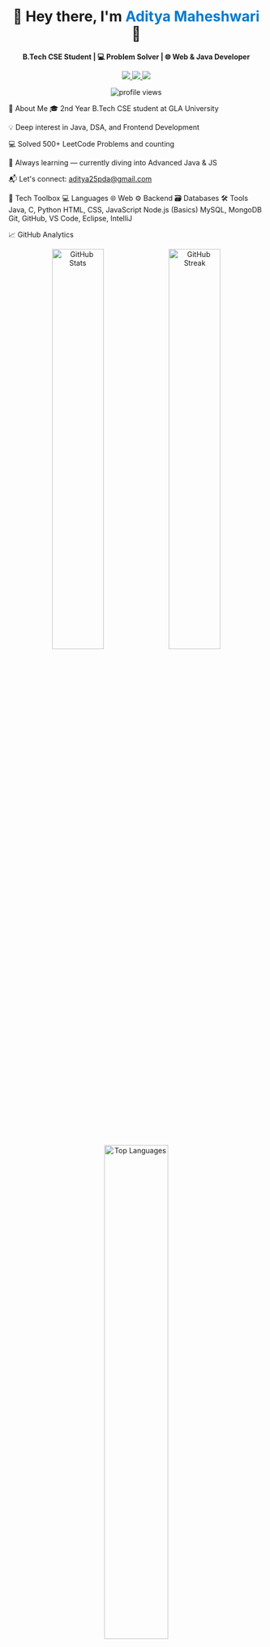 <h1 align="center">🚀 Hey there, I'm <span style="color:#007acc;">Aditya Maheshwari</span> 👋</h1> <p align="center"><strong>B.Tech CSE Student | 💻 Problem Solver | 🌐 Web & Java Developer</strong></p> <p align="center"> <a href="https://linkedin.com/in/aditya-maheshwari-52a150267"> <img src="https://img.shields.io/badge/LinkedIn-Connect-blueviolet?style=for-the-badge&logo=linkedin" /> </a> <a href="https://codeforces.com/profile/Aditya_Maheshwari"> <img src="https://img.shields.io/badge/Codeforces-Aditya_Maheshwari-orange?style=for-the-badge&logo=codeforces" /> </a> <a href="https://leetcode.com/Aditya_Mah2005/"> <img src="https://img.shields.io/badge/LeetCode-500%2B%20Solved-yellow?style=for-the-badge&logo=leetcode" /> </a> </p> <p align="center"> <img src="https://komarev.com/ghpvc/?username=aditya25122005&label=Profile%20Views&color=brightgreen&style=flat-square" alt="profile views" /> </p>
🧠 About Me
🎓 2nd Year B.Tech CSE student at GLA University

💡 Deep interest in Java, DSA, and Frontend Development

💻 Solved 500+ LeetCode Problems and counting

🚀 Always learning — currently diving into Advanced Java & JS

📬 Let's connect: aditya25pda@gmail.com

🔧 Tech Toolbox
💻 Languages	🌐 Web	⚙️ Backend	🗃️ Databases	🛠️ Tools
Java, C, Python	HTML, CSS, JavaScript	Node.js (Basics)	MySQL, MongoDB	Git, GitHub, VS Code, Eclipse, IntelliJ

📈 GitHub Analytics
<p align="center"> <img width="45%" src="https://github-readme-stats.vercel.app/api?username=aditya25122005&show_icons=true&theme=radical" alt="GitHub Stats" /> <img width="45%" src="https://github-readme-streak-stats.herokuapp.com/?user=aditya25122005&theme=radical" alt="GitHub Streak" /> </p> <p align="center"> <img width="50%" src="https://github-readme-stats.vercel.app/api/top-langs/?username=aditya25122005&layout=compact&theme=tokyonight" alt="Top Languages" /> </p>
🏆 Highlights & Achievements
✨ What I've been up to lately:

✅ Solved over 500 LeetCode challenges 🧩

🖥️ Built a responsive Mustard Oil Website for Padam Traders

🎮 Created a classic Tic Tac Toe game using Java

🧠 Regular contestant on Codeforces

🌍 Let's Connect
<p align="center"> <a href="https://linkedin.com/in/aditya-maheshwari-52a150267"> <img src="https://img.shields.io/badge/LinkedIn-Let's%20Connect-0077B5?style=for-the-badge&logo=linkedin" /> </a> <a href="https://codeforces.com/profile/Aditya_Maheshwari"> <img src="https://img.shields.io/badge/Codeforces-Check%20My%20Contests-orange?style=for-the-badge&logo=codeforces" /> </a> </p>
💬 Fun Fact
✨ I believe in "Stay Simple and Be Good." It’s my code for life. 🙌

Let me know if you'd like to add:

🎯 A project showcase gallery

⏱️ A WPM typing speed demo

🗓️ An "On This Journey Since..." timeline
